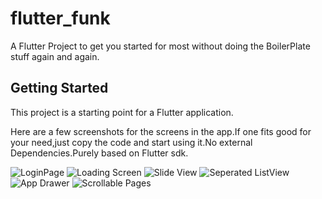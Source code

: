 # flutter_funk

A Flutter Project to get you started for most without doing the BoilerPlate stuff again and again.

## Getting Started

This project is a starting point for a Flutter application.

Here are a few screenshots for the screens in the app.If one fits good for your need,just copy the code and start using it.No external Dependencies.Purely based on Flutter sdk.

![LoginPage](/ScreenShots/LoginPage.png)
![Loading Screen](/ScreenShots/AnimatedLoader.png)
![Slide View](/ScreenShots/SliderView.png)
![Seperated ListView](/ScreenShots/SeperatedListView.png)
![App Drawer](/ScreenShots/AppDrawer.png)
![Scrollable Pages](/ScreenShots/ScrollableScreen.png)
